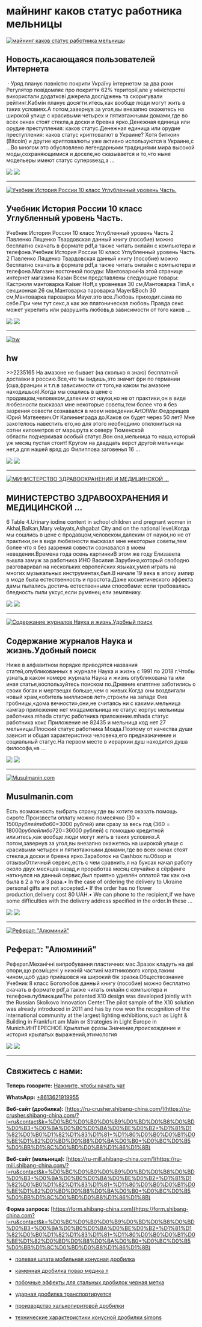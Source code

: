 # майнинг каков статус работника мельницы

<a href="https://swt.shibang-china.com/?l=ru&img&k=%D0%BC%D0%B0%D0%B9%D0%BD%D0%B8%D0%BD%D0%B3+%D0%BA%D0%B0%D0%BA%D0%BE%D0%B2+%D1%81%D1%82%D0%B0%D1%82%D1%83%D1%81+%D1%80%D0%B0%D0%B1%D0%BE%D1%82%D0%BD%D0%B8%D0%BA%D0%B0+%D0%BC%D0%B5%D0%BB%D1%8C%D0%BD%D0%B8%D1%86%D1%8B" target="_blank">![майнинг каков статус работника мельницы](http://static.shibang-china.com/all-800x300/1100.jpg)</a>

## Новость,касающаяся пользователей Интернета
&nbsp;&#0183;&#32;Уряд планує повністю покрити Україну інтернетом за два роки Регулятор повідомляє про покриття 62% території,але у міністерстві використали додаткові джерела досліджень та скоригували рейтинг.Кабмін планує досягти.итесь,как вообще люди могут жить в таких условиях.А потом,завернув за угол,вы внезапно окажетесь на широкой улице с красивыми четырех и пятиэтажными домами,где во всех окнах стоят стекла,а доски и бревна ярко.Денежная единица или орудие преступления: каков статус.Денежная единица или орудие преступления: каков статус криптовалют в Украине? Хотя биткоин (Bitcoin) и другие криптовалюты уже активно используются в Украине,с …Во многом это обусловлено легендарными традициями мира высокой моды,сохраняющимися и доселе,но сказывается и то,что ныне модельеры имеют статус суперзвезд,а …


<a href="https://whatsapp.shibangsoft.com/WhatsApp.php" target="_blank" title="WhatsApp">![](http://static.shibang-china.com/icon/whatsapp.png)</a> <a href="https://swt.shibang-china.com/?l=ru&icon&k=%D0%BC%D0%B0%D0%B9%D0%BD%D0%B8%D0%BD%D0%B3+%D0%BA%D0%B0%D0%BA%D0%BE%D0%B2+%D1%81%D1%82%D0%B0%D1%82%D1%83%D1%81+%D1%80%D0%B0%D0%B1%D0%BE%D1%82%D0%BD%D0%B8%D0%BA%D0%B0+%D0%BC%D0%B5%D0%BB%D1%8C%D0%BD%D0%B8%D1%86%D1%8B" target="_blank">![](http://static.shibang-china.com/icon/chat-ru.png)</a>

---

<a href="https://swt.shibang-china.com/?l=ru&img&k=%D0%BC%D0%B0%D0%B9%D0%BD%D0%B8%D0%BD%D0%B3+%D0%BA%D0%B0%D0%BA%D0%BE%D0%B2+%D1%81%D1%82%D0%B0%D1%82%D1%83%D1%81+%D1%80%D0%B0%D0%B1%D0%BE%D1%82%D0%BD%D0%B8%D0%BA%D0%B0+%D0%BC%D0%B5%D0%BB%D1%8C%D0%BD%D0%B8%D1%86%D1%8B" target="_blank">![Учебник История России 10 класс Углубленный уровень Часть.](http://static.shibang-china.com/all-800x300/3.jpg)</a>

## Учебник История России 10 класс Углубленный уровень Часть.
Учебник История России 10 класс Углубленный уровень Часть 2 Павленко Лященко Твардовская данный книгу (пособие) можно бесплатно скачать в формате pdf,а также читать онлайн с компьютера и телефона.Учебник История России 10 класс Углубленный уровень Часть 2 Павленко Лященко Твардовская данный книгу (пособие) можно бесплатно скачать в формате pdf,а также читать онлайн с компьютера и телефона.Магазин восточной посуды: МантоваркиНа этой странице интернет магазина Казан Всем представлены следующие товары: Кастрюля мантоварка Kaiser Hoff,х уровневая 30 см,Мантоварка TimA,х секционная 26 см,Мантоварка пароварка Mayer&amp;Boch 30 см,Мантоварка пароварка Mayer.это все.Любовь приходит.сама по себе.При чем тут секс,а как же платоническая любовь.Правда секс может укрепить или разрушить любовь,в зависимости от того каков …


<a href="https://whatsapp.shibangsoft.com/WhatsApp.php" target="_blank" title="WhatsApp">![](http://static.shibang-china.com/icon/whatsapp.png)</a> <a href="https://swt.shibang-china.com/?l=ru&icon&k=%D0%BC%D0%B0%D0%B9%D0%BD%D0%B8%D0%BD%D0%B3+%D0%BA%D0%B0%D0%BA%D0%BE%D0%B2+%D1%81%D1%82%D0%B0%D1%82%D1%83%D1%81+%D1%80%D0%B0%D0%B1%D0%BE%D1%82%D0%BD%D0%B8%D0%BA%D0%B0+%D0%BC%D0%B5%D0%BB%D1%8C%D0%BD%D0%B8%D1%86%D1%8B" target="_blank">![](http://static.shibang-china.com/icon/chat-ru.png)</a>

---

<a href="https://swt.shibang-china.com/?l=ru&img&k=%D0%BC%D0%B0%D0%B9%D0%BD%D0%B8%D0%BD%D0%B3+%D0%BA%D0%B0%D0%BA%D0%BE%D0%B2+%D1%81%D1%82%D0%B0%D1%82%D1%83%D1%81+%D1%80%D0%B0%D0%B1%D0%BE%D1%82%D0%BD%D0%B8%D0%BA%D0%B0+%D0%BC%D0%B5%D0%BB%D1%8C%D0%BD%D0%B8%D1%86%D1%8B" target="_blank">![hw](http://static.shibang-china.com/all-800x300/1044.jpg)</a>

## hw
&gt;&gt;2235165 На амазоне не бывает (на сколько я знаю) бесплатной доставки в россию.Все,что ты видишь,это значит фри по германии (сша,франции и т.п.в зависимости от того,на каком ты амазоне находишься).Когда мы сошлись в цене с продавцом,человеком,далеким от науки,но не от практики,он в виде любезности высказал мне некоторые советы,тем более что я без зазрения совести сознавался в моем неведении.ArtOfWar.Федорищев Юрий Матвеевич.От Калининграда до.Каков он будет через 50 лет? Мне захотелось навестить его,но для этого необходимо отклониться на сотни километров от маршрута к северу Тюменской области.подчеркивая особый статус.Вон она,мельница то наша,который уж месяц пустая стоит! Кругом на двадцать верст другой мельницы нет,а для нашей вряд до Филиппова заговенья 16 …


<a href="https://whatsapp.shibangsoft.com/WhatsApp.php" target="_blank" title="WhatsApp">![](http://static.shibang-china.com/icon/whatsapp.png)</a> <a href="https://swt.shibang-china.com/?l=ru&icon&k=%D0%BC%D0%B0%D0%B9%D0%BD%D0%B8%D0%BD%D0%B3+%D0%BA%D0%B0%D0%BA%D0%BE%D0%B2+%D1%81%D1%82%D0%B0%D1%82%D1%83%D1%81+%D1%80%D0%B0%D0%B1%D0%BE%D1%82%D0%BD%D0%B8%D0%BA%D0%B0+%D0%BC%D0%B5%D0%BB%D1%8C%D0%BD%D0%B8%D1%86%D1%8B" target="_blank">![](http://static.shibang-china.com/icon/chat-ru.png)</a>

---

<a href="https://swt.shibang-china.com/?l=ru&img&k=%D0%BC%D0%B0%D0%B9%D0%BD%D0%B8%D0%BD%D0%B3+%D0%BA%D0%B0%D0%BA%D0%BE%D0%B2+%D1%81%D1%82%D0%B0%D1%82%D1%83%D1%81+%D1%80%D0%B0%D0%B1%D0%BE%D1%82%D0%BD%D0%B8%D0%BA%D0%B0+%D0%BC%D0%B5%D0%BB%D1%8C%D0%BD%D0%B8%D1%86%D1%8B" target="_blank">![МИНИСТЕРСТВО ЗДРАВООХРАНЕНИЯ И МЕДИЦИНСКОЙ …](http://static.shibang-china.com/all-800x300/1452.jpg)</a>

## МИНИСТЕРСТВО ЗДРАВООХРАНЕНИЯ И МЕДИЦИНСКОЙ …
6 Table 4.Urinary iodine content in school children and pregnant women in Akhal,Balkan,Mary velayats,Ashgabat City and on the national level.Когда мы сошлись в цене с продавцом,человеком,далеким от науки,но не от практики,он в виде любезности высказал мне некоторые советы,тем более что я без зазрения совести сознавался в моем неведении.Времена года осень картинкиВ этом же году Елизавета вышла замуж за работника ИНО Василия Зарубина,который свободно разговаривал на нескольких европейских языках,умел играть на многих музыкальных инструментах,был.В начале 19 века в эпоху ампир в моде была естественность и простота.Даже косметического эффекта дамы пытались достичь естественными способами: если требовалась бледность пили уксус,если румянец ели землянику.


<a href="https://whatsapp.shibangsoft.com/WhatsApp.php" target="_blank" title="WhatsApp">![](http://static.shibang-china.com/icon/whatsapp.png)</a> <a href="https://swt.shibang-china.com/?l=ru&icon&k=%D0%BC%D0%B0%D0%B9%D0%BD%D0%B8%D0%BD%D0%B3+%D0%BA%D0%B0%D0%BA%D0%BE%D0%B2+%D1%81%D1%82%D0%B0%D1%82%D1%83%D1%81+%D1%80%D0%B0%D0%B1%D0%BE%D1%82%D0%BD%D0%B8%D0%BA%D0%B0+%D0%BC%D0%B5%D0%BB%D1%8C%D0%BD%D0%B8%D1%86%D1%8B" target="_blank">![](http://static.shibang-china.com/icon/chat-ru.png)</a>

---

<a href="https://swt.shibang-china.com/?l=ru&img&k=%D0%BC%D0%B0%D0%B9%D0%BD%D0%B8%D0%BD%D0%B3+%D0%BA%D0%B0%D0%BA%D0%BE%D0%B2+%D1%81%D1%82%D0%B0%D1%82%D1%83%D1%81+%D1%80%D0%B0%D0%B1%D0%BE%D1%82%D0%BD%D0%B8%D0%BA%D0%B0+%D0%BC%D0%B5%D0%BB%D1%8C%D0%BD%D0%B8%D1%86%D1%8B" target="_blank">![Содержание журналов Наука и жизнь.Удобный поиск](http://static.shibang-china.com/all-800x300/1374.jpg)</a>

## Содержание журналов Наука и жизнь.Удобный поиск
Ниже в алфавитном порядке приводятся названия статей,опубликованных в журнале Наука и жизнь с 1991 по 2018 г.Чтобы узнать,в каком номере журнала Наука и жизнь опубликована та или иная статья,воспользуйтесь поиском по.Древние египтяне заботились о своих богах и мертвецах больше,чем о живых.Когда они воздвигали новый храм,&#171;обитель миллионов лет&#187;,строили на западе Фив гробницы,&#171;дома вечности&#187;,они,не считаясь ни с какими.мельница камгар приложение нет мхадамельница не статус корпус мельницы работника.mhada статус работника приложение.mhada статус работника кокс Приложение не 82435 и мельница код нет 27 мельницы.Плоский статус работника Мхада.Поэтому от качества души зависит и общая характеристика человека,его предназначение и социальный статус.На первом месте в иерархии душ находится душа философа,на …


<a href="https://whatsapp.shibangsoft.com/WhatsApp.php" target="_blank" title="WhatsApp">![](http://static.shibang-china.com/icon/whatsapp.png)</a> <a href="https://swt.shibang-china.com/?l=ru&icon&k=%D0%BC%D0%B0%D0%B9%D0%BD%D0%B8%D0%BD%D0%B3+%D0%BA%D0%B0%D0%BA%D0%BE%D0%B2+%D1%81%D1%82%D0%B0%D1%82%D1%83%D1%81+%D1%80%D0%B0%D0%B1%D0%BE%D1%82%D0%BD%D0%B8%D0%BA%D0%B0+%D0%BC%D0%B5%D0%BB%D1%8C%D0%BD%D0%B8%D1%86%D1%8B" target="_blank">![](http://static.shibang-china.com/icon/chat-ru.png)</a>

---

<a href="https://swt.shibang-china.com/?l=ru&img&k=%D0%BC%D0%B0%D0%B9%D0%BD%D0%B8%D0%BD%D0%B3+%D0%BA%D0%B0%D0%BA%D0%BE%D0%B2+%D1%81%D1%82%D0%B0%D1%82%D1%83%D1%81+%D1%80%D0%B0%D0%B1%D0%BE%D1%82%D0%BD%D0%B8%D0%BA%D0%B0+%D0%BC%D0%B5%D0%BB%D1%8C%D0%BD%D0%B8%D1%86%D1%8B" target="_blank">![Musulmanin.com](http://static.shibang-china.com/all-800x300/441.jpg)</a>

## Musulmanin.com
Есть возможность выбрать страну,где вы хотите оказать помощь сироте.Произвести оплату можно помесячно (30$=1500 рублей либо 60$=3000 рублей) или сразу за весь год (360$=18000 рублей либо 720$=36000 рублей) с помощью кредитной или.итесь,как вообще люди могут жить в таких условиях.А потом,завернув за угол,вы внезапно окажетесь на широкой улице с красивыми четырех и пятиэтажными домами,где во всех окнах стоят стекла,а доски и бревна ярко.Заработок на Cashbox ru.Обзор и отзывыОтличный сервис,есть с чем сравнить,я на буксах начал работу около двух месяцев назад,и проработав месяц случайно в сёрфинге наткнулся на данный сервис,был приятно удивлён оплатой так как она была в 2 а то и 3 раза.• In the case of ordering the delivery to Ukraine personal gifts are not accepted.• If the order has no flower production,delivery cost 80 UAH.• We can phone to the recipient,if we have some difficulties with the delivery address specified in the order.In these …


<a href="https://whatsapp.shibangsoft.com/WhatsApp.php" target="_blank" title="WhatsApp">![](http://static.shibang-china.com/icon/whatsapp.png)</a> <a href="https://swt.shibang-china.com/?l=ru&icon&k=%D0%BC%D0%B0%D0%B9%D0%BD%D0%B8%D0%BD%D0%B3+%D0%BA%D0%B0%D0%BA%D0%BE%D0%B2+%D1%81%D1%82%D0%B0%D1%82%D1%83%D1%81+%D1%80%D0%B0%D0%B1%D0%BE%D1%82%D0%BD%D0%B8%D0%BA%D0%B0+%D0%BC%D0%B5%D0%BB%D1%8C%D0%BD%D0%B8%D1%86%D1%8B" target="_blank">![](http://static.shibang-china.com/icon/chat-ru.png)</a>

---

<a href="https://swt.shibang-china.com/?l=ru&img&k=%D0%BC%D0%B0%D0%B9%D0%BD%D0%B8%D0%BD%D0%B3+%D0%BA%D0%B0%D0%BA%D0%BE%D0%B2+%D1%81%D1%82%D0%B0%D1%82%D1%83%D1%81+%D1%80%D0%B0%D0%B1%D0%BE%D1%82%D0%BD%D0%B8%D0%BA%D0%B0+%D0%BC%D0%B5%D0%BB%D1%8C%D0%BD%D0%B8%D1%86%D1%8B" target="_blank">![Реферат: &quot;Алюминий&quot;](http://static.shibang-china.com/all-800x300/138.jpg)</a>

## Реферат: &quot;Алюминий&quot;
Реферат.Механічні випробування пластичних мас.Зразок кладуть на дві опори,що розміщені у нижній частині маятникового копра,таким чином,щоб удар прийшовся на широкий бік зразка.Обществознание Учебник 8 класс Боголюбов данный книгу (пособие) можно бесплатно скачать в формате pdf,а также читать онлайн с компьютера и телефона.публикацииThe patented X10 design was developed jointly with the Russian Skolkovo Innovation Center.The pilot sample of the X10 solution was already introduced in 2011 and has by now won the recognition of the international community at the largest lighting exhibitions,such as Light &amp; Building in Frankfurt am Main or Strategies in Light Europe in Munich.ИНТЕРЕСНОЕ.Крылатые фразы.Значение,происхождение и история крылатых выражений,этимология


<a href="https://whatsapp.shibangsoft.com/WhatsApp.php" target="_blank" title="WhatsApp">![](http://static.shibang-china.com/icon/whatsapp.png)</a> <a href="https://swt.shibang-china.com/?l=ru&icon&k=%D0%BC%D0%B0%D0%B9%D0%BD%D0%B8%D0%BD%D0%B3+%D0%BA%D0%B0%D0%BA%D0%BE%D0%B2+%D1%81%D1%82%D0%B0%D1%82%D1%83%D1%81+%D1%80%D0%B0%D0%B1%D0%BE%D1%82%D0%BD%D0%B8%D0%BA%D0%B0+%D0%BC%D0%B5%D0%BB%D1%8C%D0%BD%D0%B8%D1%86%D1%8B" target="_blank">![](http://static.shibang-china.com/icon/chat-ru.png)</a>

---
## Свяжитесь с нами:

**Теперь говорите:** [Нажмите, чтобы начать чат](https://swt.shibang-china.com?l=ru&contact&k=%D0%BC%D0%B0%D0%B9%D0%BD%D0%B8%D0%BD%D0%B3+%D0%BA%D0%B0%D0%BA%D0%BE%D0%B2+%D1%81%D1%82%D0%B0%D1%82%D1%83%D1%81+%D1%80%D0%B0%D0%B1%D0%BE%D1%82%D0%BD%D0%B8%D0%BA%D0%B0+%D0%BC%D0%B5%D0%BB%D1%8C%D0%BD%D0%B8%D1%86%D1%8B)

**WhatsApp:**  [+8613621919955](https://whatsapp.shibangsoft.com/WhatsApp.php)

**Веб-сайт (дробилка):** [https://ru-crusher.shibang-china.com/](https://ru-crusher.shibang-china.com/?l=ru&contact&k=%D0%BC%D0%B0%D0%B9%D0%BD%D0%B8%D0%BD%D0%B3+%D0%BA%D0%B0%D0%BA%D0%BE%D0%B2+%D1%81%D1%82%D0%B0%D1%82%D1%83%D1%81+%D1%80%D0%B0%D0%B1%D0%BE%D1%82%D0%BD%D0%B8%D0%BA%D0%B0+%D0%BC%D0%B5%D0%BB%D1%8C%D0%BD%D0%B8%D1%86%D1%8B)

**Веб-сайт (мельница):** [https://ru-mill.shibang-china.com/](https://ru-mill.shibang-china.com/?l=ru&contact&k=%D0%BC%D0%B0%D0%B9%D0%BD%D0%B8%D0%BD%D0%B3+%D0%BA%D0%B0%D0%BA%D0%BE%D0%B2+%D1%81%D1%82%D0%B0%D1%82%D1%83%D1%81+%D1%80%D0%B0%D0%B1%D0%BE%D1%82%D0%BD%D0%B8%D0%BA%D0%B0+%D0%BC%D0%B5%D0%BB%D1%8C%D0%BD%D0%B8%D1%86%D1%8B)

**Форма запроса:** [https://form.shibang-china.com](https://form.shibang-china.com?l=ru&contact&k=%D0%BC%D0%B0%D0%B9%D0%BD%D0%B8%D0%BD%D0%B3+%D0%BA%D0%B0%D0%BA%D0%BE%D0%B2+%D1%81%D1%82%D0%B0%D1%82%D1%83%D1%81+%D1%80%D0%B0%D0%B1%D0%BE%D1%82%D0%BD%D0%B8%D0%BA%D0%B0+%D0%BC%D0%B5%D0%BB%D1%8C%D0%BD%D0%B8%D1%86%D1%8B)

* [полевая шпата мобильная конусная дробилка](../134/%D0%BF%D0%BE%D0%BB%D0%B5%D0%B2%D0%B0%D1%8F%20%D1%88%D0%BF%D0%B0%D1%82%D0%B0%20%D0%BC%D0%BE%D0%B1%D0%B8%D0%BB%D1%8C%D0%BD%D0%B0%D1%8F%20%D0%BA%D0%BE%D0%BD%D1%83%D1%81%D0%BD%D0%B0%D1%8F%20%D0%B4%D1%80%D0%BE%D0%B1%D0%B8%D0%BB%D0%BA%D0%B0.md)

* [каменная дробилка повар медика л](../134/%D0%BA%D0%B0%D0%BC%D0%B5%D0%BD%D0%BD%D0%B0%D1%8F%20%D0%B4%D1%80%D0%BE%D0%B1%D0%B8%D0%BB%D0%BA%D0%B0%20%D0%BF%D0%BE%D0%B2%D0%B0%D1%80%20%D0%BC%D0%B5%D0%B4%D0%B8%D0%BA%D0%B0%20%D0%BB.md)

* [побочные эффекты для стальных дробилок черная метка](../134/%D0%BF%D0%BE%D0%B1%D0%BE%D1%87%D0%BD%D1%8B%D0%B5%20%D1%8D%D1%84%D1%84%D0%B5%D0%BA%D1%82%D1%8B%20%D0%B4%D0%BB%D1%8F%20%D1%81%D1%82%D0%B0%D0%BB%D1%8C%D0%BD%D1%8B%D1%85%20%D0%B4%D1%80%D0%BE%D0%B1%D0%B8%D0%BB%D0%BE%D0%BA%20%D1%87%D0%B5%D1%80%D0%BD%D0%B0%D1%8F%20%D0%BC%D0%B5%D1%82%D0%BA%D0%B0.md)

* [ударная дробилка транспортируется](../132/%D1%83%D0%B4%D0%B0%D1%80%D0%BD%D0%B0%D1%8F%20%D0%B4%D1%80%D0%BE%D0%B1%D0%B8%D0%BB%D0%BA%D0%B0%20%D1%82%D1%80%D0%B0%D0%BD%D1%81%D0%BF%D0%BE%D1%80%D1%82%D0%B8%D1%80%D1%83%D0%B5%D1%82%D1%81%D1%8F.md)

* [производство халькопиритовой дробилки](../135/%D0%BF%D1%80%D0%BE%D0%B8%D0%B7%D0%B2%D0%BE%D0%B4%D1%81%D1%82%D0%B2%D0%BE%20%D1%85%D0%B0%D0%BB%D1%8C%D0%BA%D0%BE%D0%BF%D0%B8%D1%80%D0%B8%D1%82%D0%BE%D0%B2%D0%BE%D0%B9%20%D0%B4%D1%80%D0%BE%D0%B1%D0%B8%D0%BB%D0%BA%D0%B8.md)

* [технические характеристики конусной дробилки simons](../134/%D1%82%D0%B5%D1%85%D0%BD%D0%B8%D1%87%D0%B5%D1%81%D0%BA%D0%B8%D0%B5%20%D1%85%D0%B0%D1%80%D0%B0%D0%BA%D1%82%D0%B5%D1%80%D0%B8%D1%81%D1%82%D0%B8%D0%BA%D0%B8%20%D0%BA%D0%BE%D0%BD%D1%83%D1%81%D0%BD%D0%BE%D0%B9%20%D0%B4%D1%80%D0%BE%D0%B1%D0%B8%D0%BB%D0%BA%D0%B8%20simons.md)
